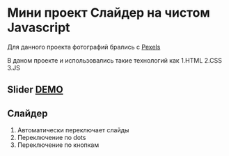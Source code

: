 # Мини проект Слайдер на чистом Javascript
Для данного проекта фотографий брались с [Pexels](https://www.pexels.com/ru-ru/) 

В даном  проекте и использовались такие технологий как 
1.HTML
2.CSS
3.JS


## Slider [DEMO](https://webaleksandr.github.io/Mini__slider-project/)

## Слайдер
1. Автоматически переключает слайды
2. Переключение по dots
3. Переключение по кнопкам


